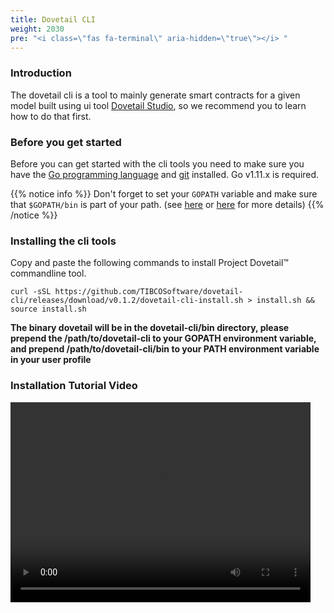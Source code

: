 ```yaml
---
title: Dovetail CLI
weight: 2030
pre: "<i class=\"fas fa-terminal\" aria-hidden=\"true\"></i> "
---
```

### Introduction
The dovetail cli is a tool to mainly generate smart contracts for a given model built using ui tool [Dovetail Studio](../getting-started-webui), so we recommend you to learn how to do that first.

### Before you get started
Before you can get started with the cli tools you need to make sure you have the [Go programming language](https://golang.org/doc/install) and [git](https://git-scm.com/book/en/v2/Getting-Started-Installing-Git) installed. Go v1.11.x is required.

{{% notice info %}}
Don't forget to set your `GOPATH` variable and make sure that `$GOPATH/bin` is part of your path. (see [here](https://golang.org/doc/code.html#GOPATH) or [here](https://github.com/golang/go/wiki/SettingGOPATH) for more details)
{{% /notice %}}

### Installing the cli tools

Copy and paste the following commands to install Project Dovetail™ commandline tool.

```
curl -sSL https://github.com/TIBCOSoftware/dovetail-cli/releases/download/v0.1.2/dovetail-cli-install.sh > install.sh && source install.sh
```

**The binary dovetail will be in the dovetail-cli/bin directory, please prepend the /path/to/dovetail-cli to your GOPATH environment variable, and prepend /path/to/dovetail-cli/bin to your PATH environment variable in your user profile**


### Installation Tutorial Video

<video width="480" height="320" controls="controls">
    <source src="../../labs/videos/dovetail_cli_install.mp4" type="video/mp4">
</video>

